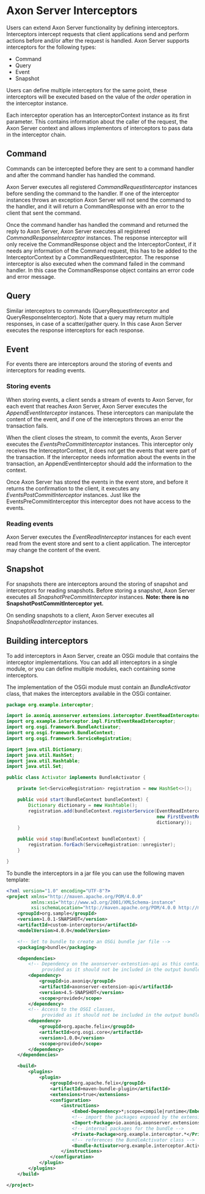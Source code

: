 # Axon Server Interceptors

Users can extend Axon Server functionality by defining interceptors. Interceptors intercept requests that 
client applications send and perform actions before and/or after the request is handled.
Axon Server supports interceptors for the following types:
- Command
- Query
- Event
- Snapshot

Users can define multiple interceptors for the same point, these interceptors will be executed based on the value of 
the _order_ operation in the interceptor instance.

Each interceptor operation has an InterceptorContext instance as its first parameter. This contains information about the
caller of the request, the Axon Server context and allows implementors of interceptors to pass data in the interceptor chain. 

## Command

Commands can be intercepted before they are sent to a command handler and after the command handler has handled the command.

Axon Server executes all registered _CommandRequestInterceptor_ instances before sending the command to the handler.
If one of the interceptor instances throws an exception Axon Server will not send the command to the handler, and it will
return a CommandResponse with an error to the client that sent the command.

Once the command handler has handled the command and returned the reply to Axon Server, Axon Server executes all registered
_CommandResponseInterceptor_ instances. The response interceptor will only receive the CommandResponse object and the 
InterceptorContext, if it needs any information of the Command request, this has to be added to the InterceptorContext by a
CommandRequestInterceptor. The response interceptor is also executed when the command failed in the command handler. 
In this case the CommandResponse object contains an error code and error message.

## Query

Similar interceptors to commands (QueryRequestInterceptor and QueryResponseInterceptor).
Note that a query may return multiple responses, in case of a scatter/gather query. In this case Axon Server executes
the response interceptors for each response.

## Event

For events there are interceptors around the storing of events and interceptors for reading events. 

### Storing events

When storing events, a client sends a stream of events to Axon Server, for each event that reaches Axon Server, Axon Server
executes the _AppendEventInterceptor_ instances. These interceptors can manipulate the content of the event, and if one of the 
interceptors throws an error the transaction fails. 

When the client closes the stream, to commit the events, Axon Server executes the _EventsPreCommitInterceptor_ instances.
This interceptor only receives the InterceptorContext, it does not get the events that were part of the transaction. 
If the interceptor needs information about the events in the transaction, an AppendEventInterceptor should add the information
to the context. 

Once Axon Server has stored the events in the event store, and before it returns the confirmation to the client, it
executes any _EventsPostCommitInterceptor_ instances. Just like the EventsPreCommitInterceptor this interceptor does not
have access to the events.

### Reading events

Axon Server executes the _EventReadInterceptor_ instances for each event read from the event store and sent to a client 
application. The interceptor may change the content of the event.

## Snapshot

For snapshots there are interceptors around the storing of snapshot and interceptors for reading snapshots.
Before storing a snapshot, Axon Server executes all _SnapshotPreCommitInterceptor_ instances.
**Note: there is no SnapshotPostCommitInterceptor yet.**

On sending snapshots to a client, Axon Server executes all _SnapshotReadInterceptor_ instances.  

## Building interceptors

To add interceptors in Axon Server, create an OSGi module that contains the interceptor implementations. You can add 
all interceptors in a single module, or you can define multiple modules, each containing some interceptors.

The implementation of the OSGi module must contain an _BundleActivator_ class, that makes the interceptors available in the OSGi 
container. 

```java
package org.example.interceptor;

import io.axoniq.axonserver.extensions.interceptor.EventReadInterceptor;
import org.example.interceptor.impl.FirstEventReadInterceptor;
import org.osgi.framework.BundleActivator;
import org.osgi.framework.BundleContext;
import org.osgi.framework.ServiceRegistration;

import java.util.Dictionary;
import java.util.HashSet;
import java.util.Hashtable;
import java.util.Set;

public class Activator implements BundleActivator {

    private Set<ServiceRegistration> registration = new HashSet<>();

    public void start(BundleContext bundleContext) {
        Dictionary dictionary = new Hashtable();
        registration.add(bundleContext.registerService(EventReadInterceptor.class.getName(),
                                                       new FirstEventReadInterceptor(),
                                                       dictionary));
    }

    public void stop(BundleContext bundleContext) {
        registration.forEach(ServiceRegistration::unregister);
    }

}
```

To bundle the interceptors in a jar file you can use the following maven template:

```xml
<?xml version="1.0" encoding="UTF-8"?>
<project xmlns="http://maven.apache.org/POM/4.0.0"
         xmlns:xsi="http://www.w3.org/2001/XMLSchema-instance"
         xsi:schemaLocation="http://maven.apache.org/POM/4.0.0 http://maven.apache.org/xsd/maven-4.0.0.xsd">
    <groupId>org.sample</groupId>
    <version>1.0.1-SNAPSHOT</version>
    <artifactId>custom-interceptors</artifactId>
    <modelVersion>4.0.0</modelVersion>

    <!-- Set to bundle to create an OSGi bundle jar file -->
    <packaging>bundle</packaging>

    <dependencies>
        <!-- Dependency on the axonserver-extenstion-api as this contains all the extension interfaces, 
             provided as it should not be included in the output bundle -->
        <dependency>
            <groupId>io.axoniq</groupId>
            <artifactId>axonserver-extension-api</artifactId>
			<version>4.5-SNAPSHOT</version>
            <scope>provided</scope>
        </dependency>
        <!-- Access to the OSGI classes, 
             provided as it should not be included in the output bundle -->
        <dependency>
            <groupId>org.apache.felix</groupId>
            <artifactId>org.osgi.core</artifactId>
            <version>1.0.0</version>
            <scope>provided</scope>
        </dependency>
    </dependencies>

    <build>
        <plugins>
            <plugin>   
                <groupId>org.apache.felix</groupId>
                <artifactId>maven-bundle-plugin</artifactId>
                <extensions>true</extensions>
                <configuration>
                    <instructions>
                        <Embed-Dependency>*;scope=compile|runtime</Embed-Dependency>
                        <!-- import the packages exposed by the extension api and the Axon Server message types --> 
                        <Import-Package>io.axoniq.axonserver.extensions.*;io.axoniq.axonserver.grpc.*;org.osgi.framework</Import-Package>
                        <!-- internal packages for the bundle --> 
                        <Private-Package>org.example.interceptor.*</Private-Package>
                        <!-- references the BundleActivator class --> 
                        <Bundle-Activator>org.example.interceptor.Activator</Bundle-Activator>
                    </instructions>
                </configuration>
            </plugin>  
        </plugins>
    </build>

</project>
```


